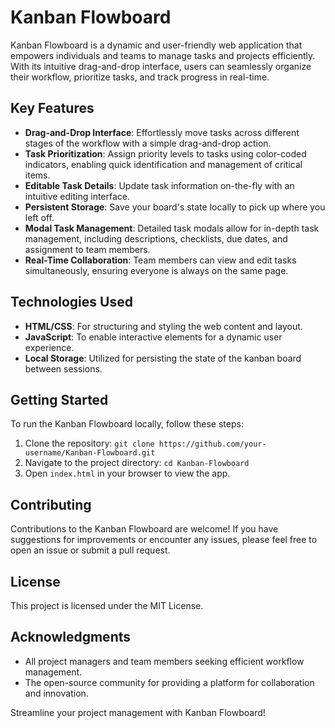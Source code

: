 # Kanban Flowboard

Kanban Flowboard is a dynamic and user-friendly web application that empowers individuals and teams to manage tasks and projects efficiently. With its intuitive drag-and-drop interface, users can seamlessly organize their workflow, prioritize tasks, and track progress in real-time.

## Key Features

- **Drag-and-Drop Interface**: Effortlessly move tasks across different stages of the workflow with a simple drag-and-drop action.
- **Task Prioritization**: Assign priority levels to tasks using color-coded indicators, enabling quick identification and management of critical items.
- **Editable Task Details**: Update task information on-the-fly with an intuitive editing interface.
- **Persistent Storage**: Save your board's state locally to pick up where you left off.
- **Modal Task Management**: Detailed task modals allow for in-depth task management, including descriptions, checklists, due dates, and assignment to team members.
- **Real-Time Collaboration**: Team members can view and edit tasks simultaneously, ensuring everyone is always on the same page.

## Technologies Used

- **HTML/CSS**: For structuring and styling the web content and layout.
- **JavaScript**: To enable interactive elements for a dynamic user experience.
- **Local Storage**: Utilized for persisting the state of the kanban board between sessions.

## Getting Started

To run the Kanban Flowboard locally, follow these steps:

1. Clone the repository: `git clone https://github.com/your-username/Kanban-Flowboard.git`
2. Navigate to the project directory: `cd Kanban-Flowboard`
3. Open `index.html` in your browser to view the app.

## Contributing

Contributions to the Kanban Flowboard are welcome! If you have suggestions for improvements or encounter any issues, please feel free to open an issue or submit a pull request.

## License

This project is licensed under the MIT License.

## Acknowledgments

- All project managers and team members seeking efficient workflow management.
- The open-source community for providing a platform for collaboration and innovation.

Streamline your project management with Kanban Flowboard!

